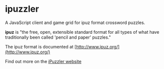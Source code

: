 # ipuzzler

A JavaScript client and game grid for ipuz format crossword puzzles.

**ipuz** is "the free, open, extensible standard format for all types of what have traditionally been called 'pencil and paper' puzzles."

The ipuz format is documented at [http://www.ipuz.org/](http://www.ipuz.org/)

Find out more on the [iPuzzler website](https://dylanbeattie.github.io/ipuzzler/)

